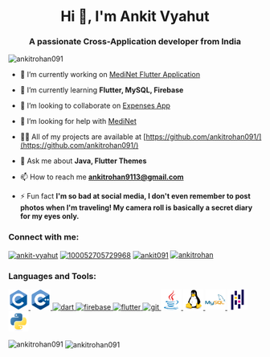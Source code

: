 <h1 align="center">Hi 👋, I'm Ankit Vyahut</h1>
<h3 align="center">A passionate Cross-Application developer from India</h3>

<p align="left"> <img src="https://komarev.com/ghpvc/?username=ankitrohan091&label=Profile%20views&color=0e75b6&style=flat" alt="ankitrohan091" /> </p>

- 🔭 I’m currently working on [MediNet Flutter Application](https://github.com/ankitrohan091/MediNet)

- 🌱 I’m currently learning **Flutter, MySQL, Firebase**

- 👯 I’m looking to collaborate on [Expenses App](https://github.com/ankitrohan091/expense_tracker)

- 🤝 I’m looking for help with [MediNet](https://github.com/ankitrohan091/MediNet)

- 👨‍💻 All of my projects are available at [https://github.com/ankitrohan091/](https://github.com/ankitrohan091/)

- 💬 Ask me about **Java, Flutter Themes**

- 📫 How to reach me **ankitrohan9113@gmail.com**

- ⚡ Fun fact **I'm so bad at social media, I don't even remember to post photos when I'm traveling! My camera roll is basically a secret diary for my eyes only.**

<h3 align="left">Connect with me:</h3>
<p align="left">
<a href="https://www.linkedin.com/in/ankit-vyahut" target="blank"><img align="center" src="https://raw.githubusercontent.com/rahuldkjain/github-profile-readme-generator/master/src/images/icons/Social/linked-in-alt.svg" alt="ankit-vyahut" height="30" width="40" /></a>
<a href="https://fb.com/100052705729968" target="blank"><img align="center" src="https://raw.githubusercontent.com/rahuldkjain/github-profile-readme-generator/master/src/images/icons/Social/facebook.svg" alt="100052705729968" height="30" width="40" /></a>
<a href="https://www.hackerrank.com/ankit091" target="blank"><img align="center" src="https://raw.githubusercontent.com/rahuldkjain/github-profile-readme-generator/master/src/images/icons/Social/hackerrank.svg" alt="ankit091" height="30" width="40" /></a>
<a href="https://www.leetcode.com/ankitrohan" target="blank"><img alignc="center" src="https://raw.githubusercontent.com/rahuldkjain/github-profile-readme-generator/master/src/images/icons/Social/leet-code.svg" alt="ankitrohan" height="30" width="40" /></a>
</p>

<h3 align="left">Languages and Tools:</h3>
<p align="left"> <a href="https://www.cprogramming.com/" target="_blank" rel="noreferrer"> <img src="https://raw.githubusercontent.com/devicons/devicon/master/icons/c/c-original.svg" alt="c" width="40" height="40"/> </a> <a href="https://www.w3schools.com/cpp/" target="_blank" rel="noreferrer"> <img src="https://raw.githubusercontent.com/devicons/devicon/master/icons/cplusplus/cplusplus-original.svg" alt="cplusplus" width="40" height="40"/> </a> <a href="https://dart.dev" target="_blank" rel="noreferrer"> <img src="https://www.vectorlogo.zone/logos/dartlang/dartlang-icon.svg" alt="dart" width="40" height="40"/> </a> <a href="https://firebase.google.com/" target="_blank" rel="noreferrer"> <img src="https://www.vectorlogo.zone/logos/firebase/firebase-icon.svg" alt="firebase" width="40" height="40"/> </a> <a href="https://flutter.dev" target="_blank" rel="noreferrer"> <img src="https://www.vectorlogo.zone/logos/flutterio/flutterio-icon.svg" alt="flutter" width="40" height="40"/> </a> <a href="https://git-scm.com/" target="_blank" rel="noreferrer"> <img src="https://www.vectorlogo.zone/logos/git-scm/git-scm-icon.svg" alt="git" width="40" height="40"/> </a> <a href="https://www.java.com" target="_blank" rel="noreferrer"> <img src="https://raw.githubusercontent.com/devicons/devicon/master/icons/java/java-original.svg" alt="java" width="40" height="40"/> </a> <a href="https://www.linux.org/" target="_blank" rel="noreferrer"> <img src="https://raw.githubusercontent.com/devicons/devicon/master/icons/linux/linux-original.svg" alt="linux" width="40" height="40"/> </a> <a href="https://www.mysql.com/" target="_blank" rel="noreferrer"> <img src="https://raw.githubusercontent.com/devicons/devicon/master/icons/mysql/mysql-original-wordmark.svg" alt="mysql" width="40" height="40"/> </a> <a href="https://pandas.pydata.org/" target="_blank" rel="noreferrer"> <img src="https://raw.githubusercontent.com/devicons/devicon/2ae2a900d2f041da66e950e4d48052658d850630/icons/pandas/pandas-original.svg" alt="pandas" width="40" height="40"/> </a> <a href="https://www.python.org" target="_blank" rel="noreferrer"> <img src="https://raw.githubusercontent.com/devicons/devicon/master/icons/python/python-original.svg" alt="python" width="40" height="40"/> </a> </p>

<p><img align="left" src="https://github-readme-stats.vercel.app/api/top-langs?username=ankitrohan091&show_icons=true&locale=en&layout=compact" alt="ankitrohan091" /></p>

<p>&nbsp;<img align="center" src="https://github-readme-stats.vercel.app/api?username=ankitrohan091&show_icons=true&locale=en" alt="ankitrohan091" /></p>
